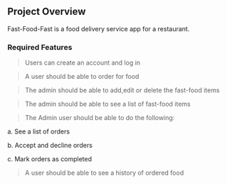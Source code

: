 ## Project Overview
Fast-Food-Fast is a food delivery service app for a restaurant.

### Required Features

>  Users can create an account and log in

>  A user should be able to order for food

>  The admin should be able to add,edit or delete the fast-food items

>  The admin should be able to see a list of fast-food items

> The Admin user should be able to do the following:

a. See a list of orders

b. Accept and decline orders

c. Mark orders as completed

> A user should be able to see a history of ordered food

